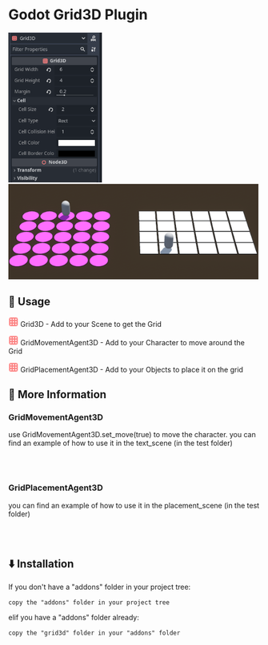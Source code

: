 # Godot Grid3D Plugin

<img src="documentation/images/Editor_Showcase.png" height="300"/> <img src="documentation/images/Grid3D_Showcase.png" width="500"/> 

## 🚀 Usage
<img src="addons/grid3d/assets/Grid3D.png" height="20"/> Grid3D - Add to your Scene to get the Grid

<img src="addons/grid3d/assets/Grid3D.png" height="20"/> GridMovementAgent3D - Add to your Character to move around the Grid

<img src="addons/grid3d/assets/Grid3D.png" height="20"/> GridPlacementAgent3D - Add to your Objects to place it on the grid

## 📖 More Information
### GridMovementAgent3D
use GridMovementAgent3D.set_move(true) to move the character.
you can find an example of how to use it in the text_scene (in the test folder)

<br />
<br />

### GridPlacementAgent3D
you can find an example of how to use it in the placement_scene (in the test folder)

<br />
<br />

## ⬇️ Installation
If you don't have a "addons" folder in your project tree:

	copy the "addons" folder in your project tree
	
elif you have a "addons" folder already:

	copy the "grid3d" folder in your "addons" folder
